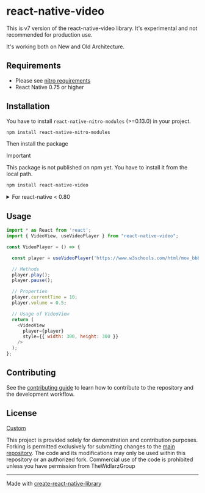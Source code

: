 # react-native-video

This is v7 version of the react-native-video library.
It's experimental and not recommended for production use.

It's working both on New and Old Architecture.

## Requirements

- Please see [nitro requirements](https://nitro.margelo.com/docs/minimum-requirements)
- React Native 0.75 or higher

## Installation

You have to install `react-native-nitro-modules` (>=0.13.0) in your project.
```sh
npm install react-native-nitro-modules
```

Then install the package

> [!IMPORTANT]  
> This package is not published on npm yet. You have to install it from the local path.

```sh
npm install react-native-video
```

<details>
<summary>For react-native < 0.80</summary>
`react-native` < 0.80 have bug that prevents to properly handle errors by nitro modules on Android.
We highly recommend to apply bellow patch for `react-native-nitro-modules` to fix this issue.
You can apply it using `patch-package`.

Without this patch you won't be able "recognize" errors, all will be unknown errors.

```diff
diff --git a/node_modules/react-native-nitro-modules/cpp/core/HybridFunction.hpp b/node_modules/react-native-nitro-modules/cpp/core/HybridFunction.hpp
index aefd987..c2e06fb 100644
--- a/node_modules/react-native-nitro-modules/cpp/core/HybridFunction.hpp
+++ b/node_modules/react-native-nitro-modules/cpp/core/HybridFunction.hpp
@@ -23,6 +23,10 @@ struct JSIConverter;
 #include <string>
 #include <type_traits>
 
+#ifdef ANDROID
+#include <fbjni/fbjni.h>
+#endif
+
 namespace margelo::nitro {
 
 using namespace facebook;
@@ -118,6 +122,10 @@ public:
         std::string funcName = getHybridFuncFullName<THybrid>(kind, name, hybridInstance.get());
         std::string message = exception.what();
         throw jsi::JSError(runtime, funcName + ": " + message);
+      } catch (const jni::JniException& exception) {
+        std::string funcName = getHybridFuncFullName<THybrid>(kind, name, hybridInstance.get());
+        std::string message = exception.what();
+        throw jsi::JSError(runtime, funcName + ": " + message);
 #pragma clang diagnostic pop
 #endif
       } catch (...) {
```
</details>

## Usage


```js
import * as React from 'react';
import { VideoView, useVideoPlayer } from "react-native-video";

const VideoPlayer = () => {

  const player = useVideoPlayer('https://www.w3schools.com/html/mov_bbb.mp4');

  // Methods
  player.play();
  player.pause();

  // Properties
  player.currentTime = 10;
  player.volume = 0.5;

  // Usage of VideoView
  return (
    <VideoView
      player={player}
      style={{ width: 300, height: 300 }}
    />
  );
};
```

## Contributing

See the [contributing guide](CONTRIBUTING.md) to learn how to contribute to the repository and the development workflow.

## License

[Custom](LICENSE)

This project is provided solely for demonstration and contribution purposes. Forking is permitted exclusively for submitting changes to the [main repository](https://github.com/TheWidlarzGroup/react-native-video-v7). The code and its modifications may only be used within this repository or an authorized fork. Commercial use of the code is prohibited unless you have permission from TheWidlarzGroup

---

Made with [create-react-native-library](https://github.com/callstack/react-native-builder-bob)
